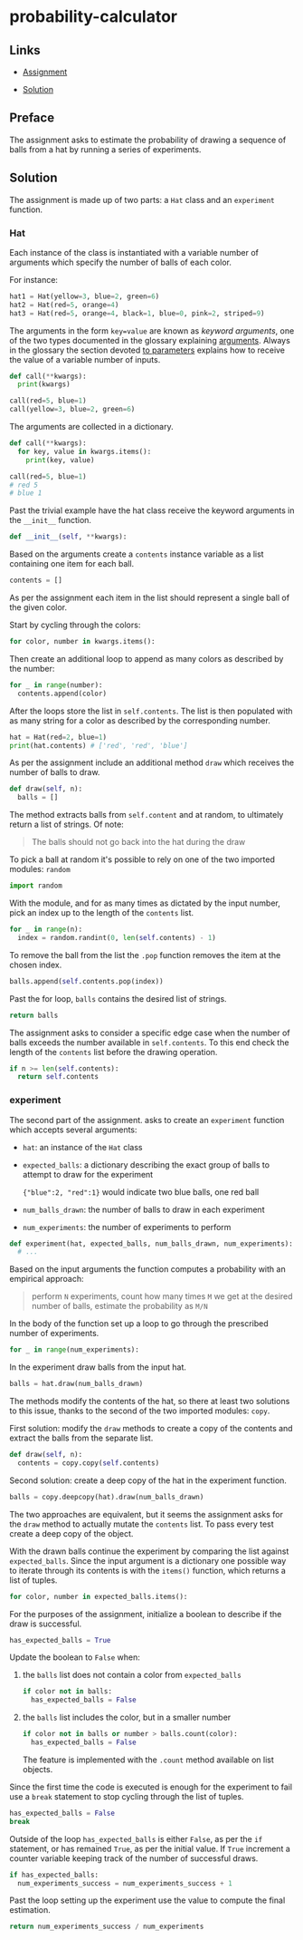 # probability-calculator

## Links

- [Assignment](https://www.freecodecamp.org/learn/scientific-computing-with-python/scientific-computing-with-python-projects/probability-calculator)

- [Solution](https://replit.com/@borntofrappe/boilerplate-probability-calculator)

## Preface

The assignment asks to estimate the probability of drawing a sequence of balls from a hat by running a series of experiments.

## Solution

The assignment is made up of two parts: a `Hat` class and an `experiment` function.

### Hat

Each instance of the class is instantiated with a variable number of arguments which specify the number of balls of each color.

For instance:

```py
hat1 = Hat(yellow=3, blue=2, green=6)
hat2 = Hat(red=5, orange=4)
hat3 = Hat(red=5, orange=4, black=1, blue=0, pink=2, striped=9)
```

The arguments in the form `key=value` are known as _keyword arguments_, one of the two types documented in the glossary explaining [arguments](https://docs.python.org/3/glossary.html#term-argument). Always in the glossary the section devoted [to parameters](https://docs.python.org/3/glossary.html#term-parameter) explains how to receive the value of a variable number of inputs.

```py
def call(**kwargs):
  print(kwargs)

call(red=5, blue=1)
call(yellow=3, blue=2, green=6)
```

The arguments are collected in a dictionary.

```py
def call(**kwargs):
  for key, value in kwargs.items():
    print(key, value)

call(red=5, blue=1)
# red 5
# blue 1
```

Past the trivial example have the hat class receive the keyword arguments in the `__init__` function.

```py
def __init__(self, **kwargs):
```

Based on the arguments create a `contents` instance variable as a list containing one item for each ball.

```py
contents = []
```

As per the assignment each item in the list should represent a single ball of the given color.

Start by cycling through the colors:

```py
for color, number in kwargs.items():
```

Then create an additional loop to append as many colors as described by the number:

```py
for _ in range(number):
  contents.append(color)
```

After the loops store the list in `self.contents`. The list is then populated with as many string for a color as described by the corresponding number.

```py
hat = Hat(red=2, blue=1)
print(hat.contents) # ['red', 'red', 'blue']
```

As per the assignment include an additional method `draw` which receives the number of balls to draw.

```py
def draw(self, n):
  balls = []
```

The method extracts balls from `self.content` and at random, to ultimately return a list of strings. Of note:

> The balls should not go back into the hat during the draw

To pick a ball at random it's possible to rely on one of the two imported modules: `random`

```py
import random
```

With the module, and for as many times as dictated by the input number, pick an index up to the length of the `contents` list.

```py
for _ in range(n):
  index = random.randint(0, len(self.contents) - 1)
```

To remove the ball from the list the `.pop` function removes the item at the chosen index.

```py
balls.append(self.contents.pop(index))
```

Past the for loop, `balls` contains the desired list of strings.

```py
return balls
```

The assignment asks to consider a specific edge case when the number of balls exceeds the number available in `self.contents`. To this end check the length of the `contents` list before the drawing operation.

```py
if n >= len(self.contents):
  return self.contents
```

### experiment

The second part of the assignment. asks to create an `experiment` function which accepts several arguments:

- `hat`: an instance of the `Hat` class

- `expected_balls`: a dictionary describing the exact group of balls to attempt to draw for the experiment

  `{"blue":2, "red":1}` would indicate two blue balls, one red ball

- `num_balls_drawn`: the number of balls to draw in each experiment

- `num_experiments`: the number of experiments to perform

```py
def experiment(hat, expected_balls, num_balls_drawn, num_experiments):
  # ...
```

Based on the input arguments the function computes a probability with an empirical approach:

> perform `N` experiments, count how many times `M` we get at the desired number of balls, estimate the probability as `M/N`

In the body of the function set up a loop to go through the prescribed number of experiments.

```py
for _ in range(num_experiments):
```

In the experiment draw balls from the input hat.

```py
balls = hat.draw(num_balls_drawn)
```

The methods modify the contents of the hat, so there at least two solutions to this issue, thanks to the second of the two imported modules: `copy`.

First solution: modify the `draw` methods to create a copy of the contents and extract the balls from the separate list.

```py
def draw(self, n):
  contents = copy.copy(self.contents)
```

Second solution: create a deep copy of the hat in the experiment function.

```py
balls = copy.deepcopy(hat).draw(num_balls_drawn)
```

The two approaches are equivalent, but it seems the assignment asks for the `draw` method to actually mutate the `contents` list. To pass every test create a deep copy of the object.

With the drawn balls continue the experiment by comparing the list against `expected_balls`. Since the input argument is a dictionary one possible way to iterate through its contents is with the `items()` function, which returns a list of tuples.

```py
for color, number in expected_balls.items():
```

For the purposes of the assignment, initialize a boolean to describe if the draw is successful.

```py
has_expected_balls = True
```

Update the boolean to `False` when:

1. the `balls` list does not contain a color from `expected_balls`

   ```py
   if color not in balls:
     has_expected_balls = False
   ```

2. the `balls` list includes the color, but in a smaller number

   ```py
   if color not in balls or number > balls.count(color):
     has_expected_balls = False
   ```

   The feature is implemented with the `.count` method available on list objects.

Since the first time the code is executed is enough for the experiment to fail use a `break` statement to stop cycling through the list of tuples.

```py
has_expected_balls = False
break
```

Outside of the loop `has_expected_balls` is either `False`, as per the `if` statement, or has remained `True`, as per the initial value. If `True` increment a counter variable keeping track of the number of successful draws.

```py
if has_expected_balls:
  num_experiments_success = num_experiments_success + 1
```

Past the loop setting up the experiment use the value to compute the final estimation.

```py
return num_experiments_success / num_experiments
```

